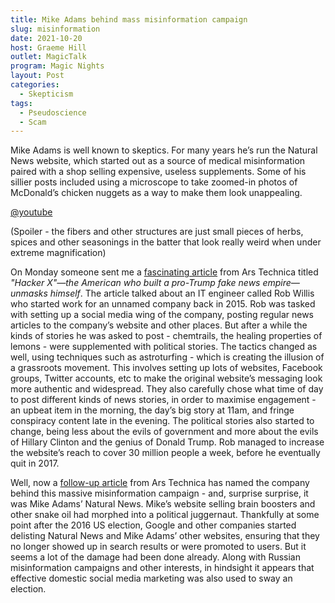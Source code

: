```yaml
---
title: Mike Adams behind mass misinformation campaign
slug: misinformation
date: 2021-10-20
host: Graeme Hill
outlet: MagicTalk
program: Magic Nights
layout: Post
categories:
  - Skepticism
tags:
  - Pseudoscience
  - Scam
---
```


Mike Adams is well known to skeptics. For many years he’s run the Natural News website, which started out as a source of medical misinformation paired with a shop selling expensive, useless supplements. Some of his sillier posts included using a microscope to take zoomed-in photos of McDonald’s chicken nuggets as a way to make them look unappealing.

<!-- more -->

[@youtube](https://www.youtube.com/watch?v=N-7iULRLp3I&t=88s)

(Spoiler - the fibers and other structures are just small pieces of herbs, spices and other seasonings in the batter that look really weird when under extreme magnification)

On Monday someone sent me a [fascinating article](https://arstechnica.com/information-technology/2021/10/hacker-x-the-american-who-built-a-pro-trump-fake-news-empire-unmasks-himself/) from Ars Technica titled _"Hacker X"—the American who built a pro-Trump fake news empire—unmasks himself_. The article talked about an IT engineer called Rob Willis who started work for an unnamed company back in 2015. Rob was tasked with setting up a social media wing of the company, posting regular news articles to the company’s website and other places. But after a while the kinds of stories he was asked to post  - chemtrails, the healing properties of lemons - were supplemented with political stories. The tactics changed as well, using techniques such as astroturfing - which is creating the illusion of a grassroots movement. This involves setting up lots of websites, Facebook groups, Twitter accounts, etc to make the original website’s messaging look more authentic and widespread. They also carefully chose what time of day to post different kinds of news stories, in order  to maximise engagement - an upbeat item in the morning, the day’s big story at 11am, and fringe conspiracy content late in the evening. The political stories also started to change, being less about the evils of government and more about the evils of Hillary Clinton and the genius of Donald Trump. Rob managed to increase the website’s reach to cover 30 million people a week, before he eventually quit in 2017.

Well, now a [follow-up article](https://arstechnica.com/tech-policy/2021/10/disinformation-guru-hacker-x-names-his-employer-naturalnews-com/) from Ars Technica has named the company behind this massive misinformation campaign - and, surprise surprise, it was Mike Adams’ Natural News. Mike’s website selling brain boosters and other snake oil had morphed into a political juggernaut. Thankfully at some point after the 2016 US election, Google and other companies started delisting Natural News and Mike Adams’ other websites, ensuring that they no longer showed up in search results or were promoted to users. But it seems a lot of the damage had been done already. Along with Russian misinformation campaigns and other interests, in hindsight it appears that effective domestic social media marketing was also used to sway an election.
